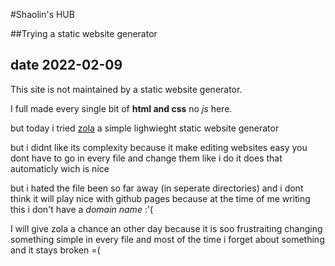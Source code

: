 #Shaolin's HUB  

##Trying a static website generator

## date 2022-02-09

  

This site is not maintained by a static website generator.

I full made every single bit of **html and css** no _js_ here.

but today i tried [zola](https://www.getzola.org/) a simple lighwieght static website generator

but i didnt like its complexity because it make editing websites easy you dont have to go in every file and change them like i do it does that automaticly wich is nice

but i hated the file been so far away (in seperate directories) and i dont think it will play nice with github pages because at the time of me writing this i don't have a _domain name_ :'(

I will give zola a chance an other day because it is soo frustraiting changing something simple in every file and most of the time i forget about something and it stays broken =(